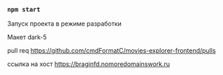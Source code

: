 ### `npm start`

Запуск проекта в режиме разработки

Макет dark-5

pull req https://github.com/cmdFormatC/movies-explorer-frontend/pulls

ссылка на хост https://braginfd.nomoredomainswork.ru
